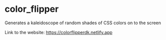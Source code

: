 # color_flipper
Generates a kaleidoscope of  random shades of CSS colors on to the screen

Link to the website: https://colorflipperdk.netlify.app

